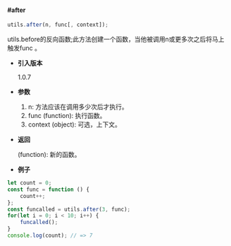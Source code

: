 #### #after

```javascript
utils.after(n, func[, context]);
```

utils.before的反向函数;此方法创建一个函数，当他被调用n或更多次之后将马上触发func 。

- **引入版本**

    1.0.7

- **参数**

    1. n: 方法应该在调用多少次后才执行。
    2. func (function): 执行函数。
    3. context (object): 可选，上下文。

- **返回**

    (function): 新的函数。

- **例子**

```javascript
let count = 0;
const func = function () {
    count++;
};
const funcalled = utils.after(3, func);
for(let i = 0; i < 10; i++) {
    funcalled();
}
console.log(count); // => 7
```

